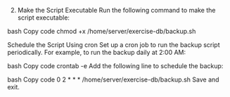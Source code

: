 2. Make the Script Executable
Run the following command to make the script executable:

bash
Copy code
chmod +x /home/server/exercise-db/backup.sh


Schedule the Script Using cron
Set up a cron job to run the backup script periodically. For example, to run the backup daily at 2:00 AM:

bash
Copy code
crontab -e
Add the following line to schedule the backup:

bash
Copy code
0 2 * * * /home/server/exercise-db/backup.sh
Save and exit.
